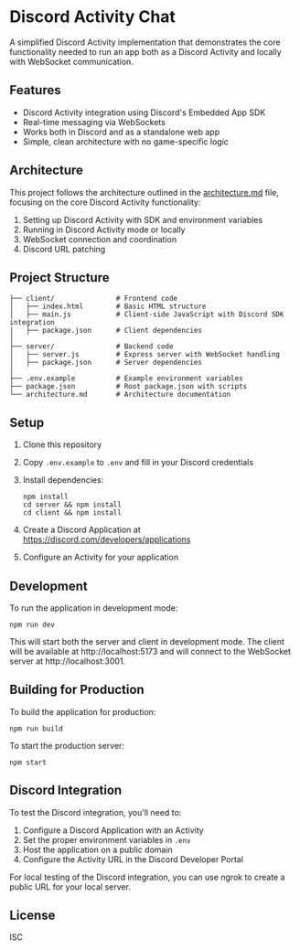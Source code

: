 # Discord Activity Chat

A simplified Discord Activity implementation that demonstrates the core functionality needed to run an app both as a Discord Activity and locally with WebSocket communication.

## Features

- Discord Activity integration using Discord's Embedded App SDK
- Real-time messaging via WebSockets
- Works both in Discord and as a standalone web app
- Simple, clean architecture with no game-specific logic

## Architecture

This project follows the architecture outlined in the [architecture.md](./architecture.md) file, focusing on the core Discord Activity functionality:

1. Setting up Discord Activity with SDK and environment variables
2. Running in Discord Activity mode or locally
3. WebSocket connection and coordination
4. Discord URL patching

## Project Structure

```
├── client/               # Frontend code
│   ├── index.html        # Basic HTML structure
│   ├── main.js           # Client-side JavaScript with Discord SDK integration
│   ├── package.json      # Client dependencies
│
├── server/               # Backend code
│   ├── server.js         # Express server with WebSocket handling
│   ├── package.json      # Server dependencies
│
├── .env.example          # Example environment variables
├── package.json          # Root package.json with scripts
└── architecture.md       # Architecture documentation
```

## Setup

1. Clone this repository
2. Copy `.env.example` to `.env` and fill in your Discord credentials
3. Install dependencies:
   ```
   npm install
   cd server && npm install
   cd client && npm install
   ```

4. Create a Discord Application at https://discord.com/developers/applications
5. Configure an Activity for your application

## Development

To run the application in development mode:

```
npm run dev
```

This will start both the server and client in development mode. The client will be available at http://localhost:5173 and will connect to the WebSocket server at http://localhost:3001.

## Building for Production

To build the application for production:

```
npm run build
```

To start the production server:

```
npm start
```

## Discord Integration

To test the Discord integration, you'll need to:

1. Configure a Discord Application with an Activity
2. Set the proper environment variables in `.env`
3. Host the application on a public domain
4. Configure the Activity URL in the Discord Developer Portal

For local testing of the Discord integration, you can use ngrok to create a public URL for your local server.

## License

ISC